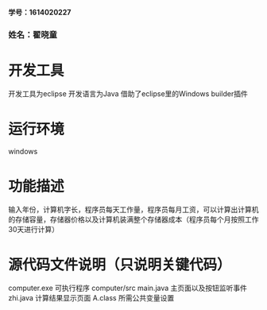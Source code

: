 ﻿#### 学号：1614020227
### 姓名：翟晓童
# 开发工具
开发工具为eclipse
开发语言为Java
借助了eclipse里的Windows builder插件
# 运行环境
windows
# 功能描述
输入年份，计算机字长，程序员每天工作量，程序员每月工资，可以计算出计算机的存储容量，存储器价格以及计算机装满整个存储器成本（程序员每个月按照工作30天进行计算）
# 源代码文件说明（只说明关键代码）
computer.exe  可执行程序
computer/src
  main.java 主页面以及按钮监听事件
  zhi.java  计算结果显示页面
  A.class  所需公共变量设置